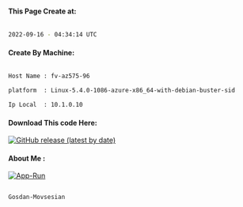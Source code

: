 
   
#### This Page Create at:

```bash

2022-09-16 - 04:34:14 UTC

```

#### Create By Machine:

```bash

Host Name : fv-az575-96

platform  : Linux-5.4.0-1086-azure-x86_64-with-debian-buster-sid

Ip Local  : 10.1.0.10

```
#### Download This code Here:

[![GitHub release (latest by date)](https://img.shields.io/github/v/release/Gosdan-Movsesian/Gosdan?style=for-the-badge&label=Download)](https://github.com/Gosdan-Movsesian/Gosdan/releases) 

</p> 

#### About Me :

[![App-Run](https://github.com/Gosdan-Movsesian/Gosdan/actions/workflows/App-Run.yml/badge.svg)](https://github.com/Gosdan-Movsesian/Gosdan/actions/workflows/App-Run.yml)

```bash

Gosdan-Movsesian

```

